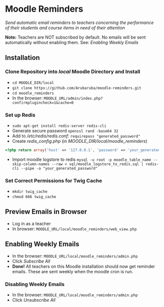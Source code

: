 # Moodle Reminders

_Send automatic email reminders to teachers concerning the performance of their students and course items in need of their attention_

__Note:__ Teachers are NOT subscribed by default. No emails will be sent automatically without enabling them. See: _Enabling Weekly Emails_

## Installation

### Clone Repository into _local_ Moodle Directory and Install
* `cd MOODLE_DIR/local`
* `git clone https://github.com/Arubaruba/moodle-reminders.git`
* `cd moodle_reminders`
* In the browser: `MOODLE_URL/admin/index.php?confirmplugincheck=1&cache=0`

### Set up Redis
* `sudo apt-get install redis-server redis-cli`
* Generate secure password `openssl rand -base64 32`
* Add to _/etc/redis/redis.conf_: `requirepass "generated_password"`
* Create _redis_config.php_ (in _MOODLE_DIR/local/moodle_reminders_)
``` php
<?php return array('host' => '127.0.0.1', 'password' => 'your_generated_password');
```
* Import moodle logstore to redis `mysql -u root -p moodle_table_name --skip-column-names --raw < sql/moodle_logstore_to_redis.sql | redis-cli --pipe -a "your_generated_password"`

### Set Correct Permissions for Twig Cache
* `mkdir twig_cache`
* `chmod 666 twig_cache`


## Preview Emails in Browser
* Log in as a teacher
* In browser: `MOODLE_URL/local/moodle_reminders/web_view.php`

## Enabling Weekly Emails
* In the browser: `MOODLE_URL/local/moodle_reminders/admin.php`
* Click _Subscribe All_
* __Done!__ All teachers on this Moodle installation should now get reminder emails. These are sent weekly when the moodle cron is run. 

### Disabling Weekly Emails
* In the browser: `MOODLE_URL/local/moodle_reminders/admin.php`
* Click _Unsubscribe All_
